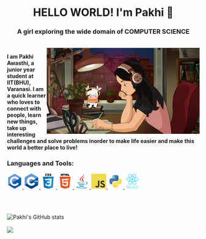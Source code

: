 <h1 align="center">HELLO WORLD! I'm Pakhi 👋</h1>
<h3 align="center">A girl exploring the wide domain of COMPUTER SCIENCE</h3>

<br>
<img align ="right" alt="GirlWhoCodes"  width="400" src="https://github.com/Pakhi-7831/Pakhi-7831/blob/main/lofi.png">

<p><b>I am Pakhi Awasthi, a junior year student at IIT(BHU), Varanasi. I am a quick learner who loves to connect with people, learn new things, take up interesting challenges and solve problems inorder to make life easier and make this world a better place to live!</p>
</b>





<h3 align="left">Languages and Tools:</h3>
<p align="left">  <a href="https://www.cprogramming.com/" target="_blank"> <img src="https://raw.githubusercontent.com/devicons/devicon/master/icons/c/c-original.svg" alt="c" width="40" height="40"/> </a> <a href="https://www.w3schools.com/cpp/" target="_blank"> <img src="https://raw.githubusercontent.com/devicons/devicon/master/icons/cplusplus/cplusplus-original.svg" alt="cplusplus" width="40" height="40"/> </a> <a href="https://www.w3schools.com/css/" target="_blank"> <img src="https://raw.githubusercontent.com/devicons/devicon/master/icons/css3/css3-original-wordmark.svg" alt="css3" width="40" height="40"/> </a>  </a> <a href="https://www.w3.org/html/" target="_blank"> <img src="https://raw.githubusercontent.com/devicons/devicon/master/icons/html5/html5-original-wordmark.svg" alt="html5" width="40" height="40"/> </a> <a href="https://www.java.com" target="_blank"> <img src="https://raw.githubusercontent.com/devicons/devicon/master/icons/java/java-original.svg" alt="java" width="40" height="40"/> </a> <a href="https://developer.mozilla.org/en-US/docs/Web/JavaScript" target="_blank"> <img src="https://raw.githubusercontent.com/devicons/devicon/master/icons/javascript/javascript-original.svg" alt="javascript" width="40" height="40"/> </a> <a href="https://www.python.org" target="_blank"> <img src="https://raw.githubusercontent.com/devicons/devicon/master/icons/python/python-original.svg" alt="python" width="40" height="40"/> </a> <a href="https://reactjs.org/" target="_blank"> <img src="https://raw.githubusercontent.com/devicons/devicon/master/icons/react/react-original-wordmark.svg" alt="react" width="40" height="40"/> </a> </p>
<br><br>

![Pakhi's GitHub stats](https://github-readme-streak-stats.herokuapp.com/?user=Pakhi-7831&theme=tokyonight)
<br><br>
<img align="left" src="https://github-readme-stats.vercel.app/api?username=Pakhi-7831&count_private=true&show_icons=true&theme=tokyonight" />
